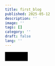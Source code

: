 ```yaml
---
title: first_blog
published: 2025-05-12
description: ''
image: ''
tags: []
category: ''
draft: false 
lang: ''
---
```


<div class="spoiler">  <span class="spoiler-text">秘密内容</span> </div>  <style> .spoiler {   position: relative;   display: inline-block;   padding: 5px 10px;   background-color: transparent;   cursor: pointer; }  .spoiler::after {   content: "";   position: absolute;   top: 0;   left: 0;   width: 100%;   height: 100%;   background-color: black;   z-index: 1;   transition: opacity 0.3s ease; }  .spoiler:hover::after {   opacity: 0; } </style>
